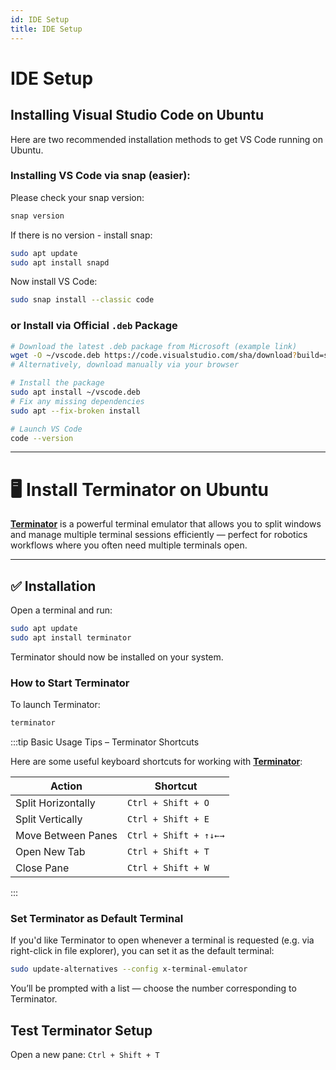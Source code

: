 ```yaml
---
id: IDE Setup
title: IDE Setup
---
```


# IDE Setup

## Installing Visual Studio Code on Ubuntu

Here are two recommended installation methods to get VS Code running on Ubuntu.

### Installing VS Code via snap (easier):
Please check your snap version: 
```bash
snap version
```
If there is no version - install snap:

```bash
sudo apt update
sudo apt install snapd
```

Now install VS Code:
```bash
sudo snap install --classic code
```

### or Install via Official `.deb` Package

```bash
# Download the latest .deb package from Microsoft (example link)
wget -O ~/vscode.deb https://code.visualstudio.com/sha/download?build=stable&os=linux-deb-arm64
# Alternatively, download manually via your browser
```

```bash
# Install the package
sudo apt install ~/vscode.deb
# Fix any missing dependencies
sudo apt --fix-broken install
```

```bash
# Launch VS Code
code --version
```
---
# 🖥️ Install Terminator on Ubuntu

**[Terminator](https://gnome-terminator.org/)** is a powerful terminal emulator that allows you to split windows and manage multiple terminal sessions efficiently — perfect for robotics workflows where you often need multiple terminals open.

---

## ✅ Installation

Open a terminal and run:

```bash
sudo apt update
sudo apt install terminator
```

Terminator should now be installed on your system.
### How to Start Terminator

To launch Terminator:

```bash
terminator

```
:::tip Basic Usage Tips – Terminator Shortcuts

Here are some useful keyboard shortcuts for working with [**Terminator**](https://gnome-terminator.org/):

| Action               | Shortcut               |
|----------------------|------------------------|
| Split Horizontally   | `Ctrl + Shift + O`     |
| Split Vertically     | `Ctrl + Shift + E`     |
| Move Between Panes   | `Ctrl + Shift + ↑↓←→`  |
| Open New Tab         | `Ctrl + Shift + T`     |
| Close Pane           | `Ctrl + Shift + W`     |

:::


### Set Terminator as Default Terminal
If you'd like Terminator to open whenever a terminal is requested (e.g. via right-click in file explorer), you can set it as the default terminal:
```bash
sudo update-alternatives --config x-terminal-emulator

```
You’ll be prompted with a list — choose the number corresponding to Terminator.
## Test Terminator Setup
Open a new pane: `Ctrl + Shift + T`